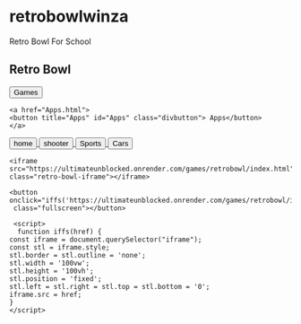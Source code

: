 # retrobowlwinza
Retro Bowl For School

<!DOCTYPE html>
<html lang="en">
<head>
    <meta charset="UTF-8">
    <meta name="viewport" content="width=device-width, initial-scale=1.0">
    <link rel="stylesheet" href="styles.css">
    <link rel="shortcut icon" href="retro bowl.jpg" type="image">
    <title>Retro Bowl | Alexx743</title>
</head>
<body>

  <h2> Retro Bowl</h2>

  <div class="topnav">
    <a href="games.html">
    <button title="Games" id="Games" class="divbutton"> Games </button> 
  </a> 

    <a href="Apps.html">
    <button title="Apps" id="Apps" class="divbutton"> Apps</button>
    </a>

  <a href="index.html">
    <button title="home" id="home" class="divbutton">home</button>
  </a>

  <a href="shooter.html">
    <button title="shooter" class="divbutton">shooter</button>
  </a>

  <a href="sports.html">
    <button title="sports" class="divbutton">Sports</button>
  </a>

  <a href="cars.html">
    <button title="cars" class="divbutton">Cars</button>
  </a>
  </div>

   
    <iframe src="https://ultimateunblocked.onrender.com/games/retrobowl/index.html" class="retro-bowl-iframe"></iframe>

    <button 
    onclick="iffs('https://ultimateunblocked.onrender.com/games/retrobowl/index.html')"
     class="fullscreen"></button>
    
     <script>
      function iffs(href) {
    const iframe = document.querySelector("iframe");
    const stl = iframe.style;
    stl.border = stl.outline = 'none';
    stl.width = '100vw';
    stl.height = '100vh';
    stl.position = 'fixed';
    stl.left = stl.right = stl.top = stl.bottom = '0';
    iframe.src = href;
    }
    </script>

<script>
  document.addEventListener("keydown", 
  async (e) => { if ("`" == e.key) window.parent.window.location.replace("https://google.com/") });
</script>

</body>
</html>
